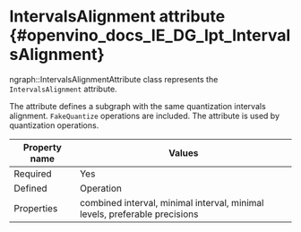 # IntervalsAlignment attribute {#openvino_docs_IE_DG_lpt_IntervalsAlignment}

ngraph::IntervalsAlignmentAttribute class represents the `IntervalsAlignment` attribute.

The attribute defines a subgraph with the same quantization intervals alignment. `FakeQuantize` operations are included. The attribute is used by quantization operations.

| Property name | Values                                       |
|---------------|----------------------------------------------|
| Required      | Yes                                          |
| Defined       | Operation                                    |
| Properties    | combined interval, minimal interval, minimal levels, preferable precisions |